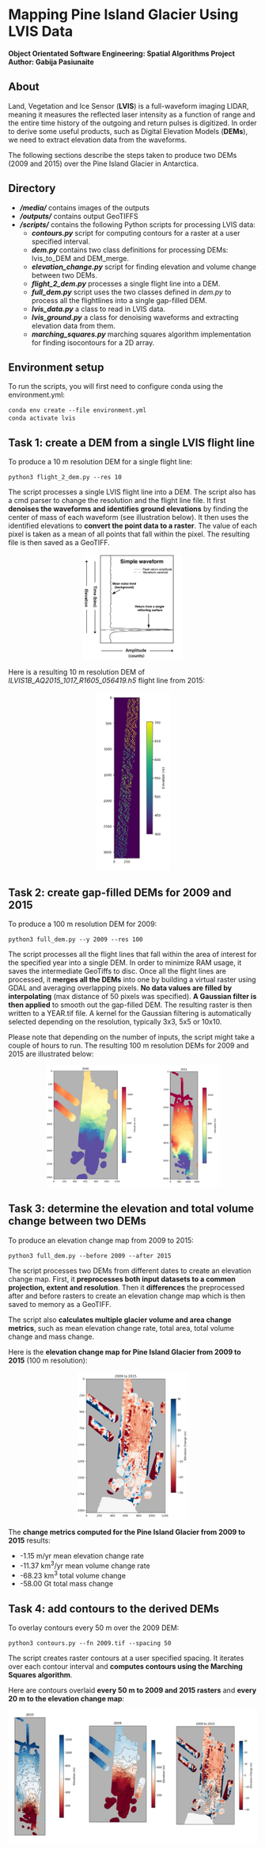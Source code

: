 # Mapping Pine Island Glacier Using LVIS Data
**Object Orientated Software Engineering: Spatial Algorithms Project <br>
Author: Gabija Pasiunaite**

## About <br>
Land, Vegetation and Ice Sensor (**LVIS**) is a full-waveform imaging LIDAR, meaning it measures the reflected laser intensity as a function of range and the entire time history of the outgoing and return pulses is digitized. In order to derive some useful products, such as Digital Elevation Models (**DEMs**), we need to extract elevation data from the waveforms. 

The following sections describe the steps taken to produce two DEMs (2009 and 2015) over the Pine Island Glacier in Antarctica. 

## Directory <br>
- **_/media/_** contains images of the outputs
- **_/outputs/_** contains output GeoTIFFS
- **_/scripts/_** contains the following Python scripts for processing LVIS data:
  - **_contours.py_**  script for computing contours for a raster at a user specified interval.
  - **_dem.py_**  contains two class definitions for processing DEMs: lvis_to_DEM and DEM_merge.
  - **_elevation_change.py_**  script for finding elevation and volume change between two DEMs.
  - **_flight_2_dem.py_**  processes a single flight line into a DEM. 
  - **_full_dem.py_**  script uses the two classes defined in *dem.py* to process all the flightlines into a single gap-filled DEM. 
  - **_lvis_data.py_**  a class to read in LVIS data.
  - **_lvis_ground.py_**  a class for denoising waveforms and extracting elevation data from them. 
  - **_marching_squares.py_**  marching squares algorithm implementation for finding isocontours for a 2D array.

## Environment setup <br>
To run the scripts, you will first need to configure conda using the environment.yml:
```
conda env create --file environment.yml
conda activate lvis
```

## Task 1: create a DEM from a single LVIS flight line
To produce a 10 m resolution DEM for a single flight line:
```
python3 flight_2_dem.py --res 10
```
The script processes a single LVIS flight line into a DEM. The script also has a cmd parser to change the resolution and the flight line file. It first **denoises the waveforms and identifies ground elevations** by finding the center of mass of each waveform (see illustration below). It then uses the identified elevations to **convert the point data to a raster**. The value of each pixel is taken as a mean of all points that fall within the pixel. The resulting file is then saved as a GeoTIFF. 

<p align="center">
<img src="https://github.com/pasiunaite/lvis_to_dem/blob/master/media/signal.png" width="40%" height="40%" alt="alt text">
</p>

Here is a resulting 10 m resolution DEM of *ILVIS1B_AQ2015_1017_R1605_056419.h5* flight line from 2015: <br>
<p align="center">
<img src="https://github.com/pasiunaite/lvis_to_dem/blob/master/media/flight_to_dem.png" width="30%" height="30%" alt="alt text">
</p>

## Task 2: create gap-filled DEMs for 2009 and 2015
To produce a 100 m resolution DEM for 2009:
```
python3 full_dem.py --y 2009 --res 100
```
The script processes all the flight lines that fall within the area of interest for the specified year into a single DEM. In order to minimize RAM usage, it saves the intermediate GeoTiffs to disc. Once all the flight lines are processed, it **merges all the DEMs** into one by building a virtual raster using GDAL and averaging overlapping pixels. **No data values are filled by interpolating** (max distance of 50 pixels was specified). **A Gaussian filter is then applied** to smooth out the gap-filled DEM. The resulting raster is then written to a YEAR.tif file. A kernel for the Gaussian filtering is automatically selected depending on the resolution, typically 3x3, 5x5 or 10x10.

Please note that depending on the number of inputs, the script might take a couple of hours to run. The resulting 100 m resolution DEMs for 2009 and 2015 are illustrated below:

<p align="center">
<img src="https://github.com/pasiunaite/lvis_to_dem/blob/master/media/dems.JPG" width="70%" height="70%" alt="alt text">
</p>

## Task 3: determine the elevation and total volume change between two DEMs
To produce an elevation change map from 2009 to 2015:
```
python3 full_dem.py --before 2009 --after 2015
```
The script processes two DEMs from different dates to create an elevation change map. First, it **preprocesses both input datasets to a common projection, extent and resolution**. Then it **differences** the preprocessed after and before rasters to create an elevation change map which is then saved to memory as a GeoTIFF. 

The script also **calculates multiple glacier volume and area change metrics**, such as mean elevation change rate, total area, total volume change and mass change.

Here is the **elevation change map for Pine Island Glacier from 2009 to 2015** (100 m resolution):

<p align="center">
<img src="https://github.com/pasiunaite/lvis_to_dem/blob/master/media/elev_change.png" width="45%" height="45%" alt="alt text">
</p>

The **change metrics computed for the Pine Island Glacier from 2009 to 2015** results:
- -1.15 m/yr mean elevation change rate
- -11.37 km<sup>3</sup>/yr mean volume change rate
- -68.23 km<sup>3</sup> total volume change
- -58.00 Gt total mass change


## Task 4: add contours to the derived DEMs
To overlay contours every 50 m over the 2009 DEM:
```
python3 contours.py --fn 2009.tif --spacing 50
```
The script creates raster contours at a user specified spacing. It iterates over each contour interval and **computes contours using the Marching Squares algorithm**. 

Here are contours overlaid **every 50 m to 2009 and 2015 rasters** and **every 20 m to the elevation change map**:
<p align="center">
<img src="https://github.com/pasiunaite/lvis_to_dem/blob/master/media/contour.JPG" alt="alt text">
</p>


